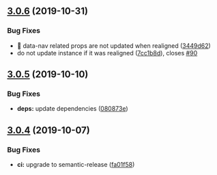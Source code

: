 ## [3.0.6](https://github.com/neovici/cosmoz-data-nav/compare/v3.0.5...v3.0.6) (2019-10-31)


### Bug Fixes

* 🐛 data-nav related props are not updated when realigned ([3449d62](https://github.com/neovici/cosmoz-data-nav/commit/3449d62))
* do not update instance if it was realigned ([7cc1b8d](https://github.com/neovici/cosmoz-data-nav/commit/7cc1b8d)), closes [#90](https://github.com/neovici/cosmoz-data-nav/issues/90)

## [3.0.5](https://github.com/neovici/cosmoz-data-nav/compare/v3.0.4...v3.0.5) (2019-10-10)


### Bug Fixes

* **deps:** update dependencies ([080873e](https://github.com/neovici/cosmoz-data-nav/commit/080873e))

## [3.0.4](https://github.com/neovici/cosmoz-data-nav/compare/v3.0.3...v3.0.4) (2019-10-07)


### Bug Fixes

* **ci:** upgrade to semantic-release ([fa01f58](https://github.com/neovici/cosmoz-data-nav/commit/fa01f58))
